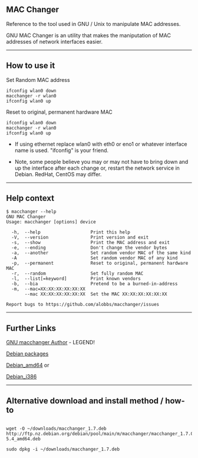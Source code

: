 ## MAC Changer 

Reference to the tool used in GNU / Unix to manipulate MAC addresses.


GNU MAC Changer is an utility that makes the maniputation of MAC
addresses of network interfaces easier.

----

## How to use it

Set Random MAC address
 
```
ifconfig wlan0 down
macchanger -r wlan0 
ifconfig wlan0 up
```

Reset to original, permanent hardware MAC

```
ifconfig wlan0 down
macchanger -r wlan0 
ifconfig wlan0 up
```



* If using ethernet replace wlan0 with eth0 or eno1 or whatever interface name is used. "ifconfig" is your friend.

* Note, some people believe you may or may not have to bring down and up the interface after each change or, restart the network service in Debian. RedHat, CentOS may differ.


----

## Help context
```
$ macchanger --help
GNU MAC Changer
Usage: macchanger [options] device

  -h,  --help                   Print this help
  -V,  --version                Print version and exit
  -s,  --show                   Print the MAC address and exit
  -e,  --ending                 Don't change the vendor bytes
  -a,  --another                Set random vendor MAC of the same kind
  -A                            Set random vendor MAC of any kind
  -p,  --permanent              Reset to original, permanent hardware MAC
  -r,  --random                 Set fully random MAC
  -l,  --list[=keyword]         Print known vendors
  -b,  --bia                    Pretend to be a burned-in-address
  -m,  --mac=XX:XX:XX:XX:XX:XX
       --mac XX:XX:XX:XX:XX:XX  Set the MAC XX:XX:XX:XX:XX:XX

Report bugs to https://github.com/alobbs/macchanger/issues
```
----

## Further Links

[GNU macchanger Author](https://github.com/alobbs/macchanger) - LEGEND!

[Debian packages](https://packages.debian.org/bullseye/macchanger)

[Debian_amd64](http://ftp.nz.debian.org/debian/pool/main/m/macchanger/macchanger_1.7.0-5.4_amd64.deb) or

[Debian_i386](http://ftp.nz.debian.org/debian/pool/main/m/macchanger/macchanger_1.7.0-5.4_i386.deb)

----

## Alternative download and install method / how-to

```

wget -O ~/downloads/macchanger_1.7.deb http://ftp.nz.debian.org/debian/pool/main/m/macchanger/macchanger_1.7.0-5.4_amd64.deb

sudo dpkg -i ~/downloads/macchanger_1.7.deb
```

